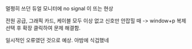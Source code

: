 멀쩡히 쓰던 듀얼 모니터에 no signal 이 뜨는 현상

전원 공급, 그래픽 카드, 케이블 모두 이상 없고 신호만 안잡힐 때 -> window+p 복제 선택 후 확장 클릭하여 문제 해결함.

일시적인 오류였던 것으로 예상. 야밤에 식겁했네
